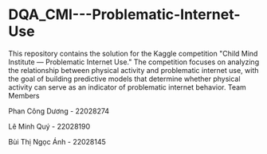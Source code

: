 # DQA_CMI---Problematic-Internet-Use
This repository contains the solution for the Kaggle competition "Child Mind Institute — Problematic Internet Use." The competition focuses on analyzing the relationship between physical activity and problematic internet use, with the goal of building predictive models that determine whether physical activity can serve as an indicator of problematic internet behavior.
Team Members

Phan Công Dương - 22028274

Lê Minh Quý - 22028190

Bùi Thị Ngọc Ánh - 22028145
